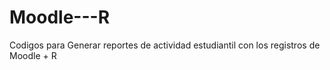# Moodle---R
Codigos para Generar reportes de actividad estudiantil con los registros de Moodle + R
